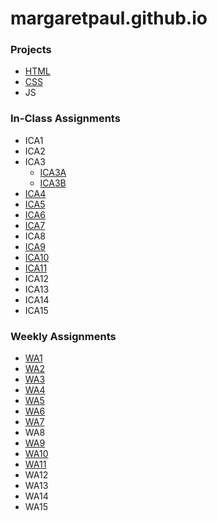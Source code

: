 # margaretpaul.github.io


### **Projects** 

- [HTML](https://margaretpaul.github.io/html-midterm/page5.html)
- [CSS](https://margaretpaul.github.io/index.html)
- JS


### **In-Class Assignments**

- ICA1
- ICA2
- ICA3
    - [ICA3A](https://margaretpaul.github.io/ica/ica3a.html)
    - [ICA3B](https://margaretpaul.github.io/ica/ica3b.html)
- [ICA4](https://margaretpaul.github.io/ica/ica4.html)
- [ICA5](https://margaretpaul.github.io/ica/ica5.html)
- [ICA6](https://margaretpaul.github.io/ica/ica6/ica6-part1.html)
- [ICA7](https://margaretpaul.github.io/ica/ica7.html)
- ICA8
- [ICA9](https://margaretpaul.github.io/ica/ica9.html)
- [ICA10]((https://margaretpaul.github.io/ica/ica10.html))
- [ICA11](https://margaretpaul.github.io/ica/ica11/ica11.html)
- ICA12
- ICA13
- ICA14
- ICA15

### **Weekly Assignments** 

- [WA1](https://margaretpaul.github.io/wa/wa1.html)
- [WA2](https://margaretpaul.github.io/wa/wa2.html)
- [WA3](https://margaretpaul.github.io/wa/wa3.html)
- [WA4](https://margaretpaul.github.io/wa/wa4.html)
- [WA5](https://margaretpaul.github.io/wa/wa5.html)
- [WA6](https://margaretpaul.github.io/wa/wa6/wa6.html)
- [WA7](https://margaretpaul.github.io/wa/wa7.html)
- WA8
- [WA9](https://margaretpaul.github.io/wa/wa9.html)
- [WA10](https://margaretpaul.github.io/wa/wa10/wa10.html)
- [WA11](https://margaretpaul.github.io/wa/wa11/wa11.html)
- WA12
- WA13
- WA14
- WA15

